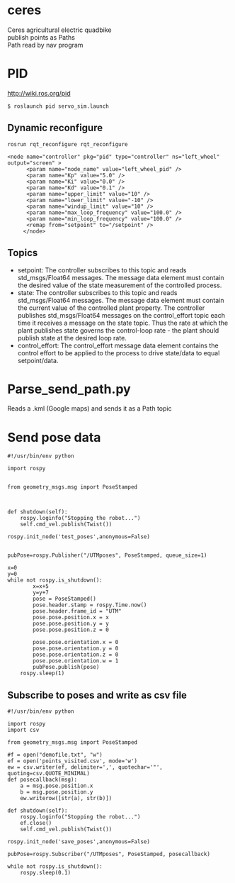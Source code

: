 # ceres
Ceres agricultural electric quadbike <br>
publish points as Paths <br>
Path read by nav program<br>

# PID
http://wiki.ros.org/pid
```
$ roslaunch pid servo_sim.launch
```
## Dynamic reconfigure
```
rosrun rqt_reconfigure rqt_reconfigure
```
```
<node name="controller" pkg="pid" type="controller" ns="left_wheel" output="screen" >
      <param name="node_name" value="left_wheel_pid" />
      <param name="Kp" value="5.0" />
      <param name="Ki" value="0.0" />
      <param name="Kd" value="0.1" />
      <param name="upper_limit" value="10" />
      <param name="lower_limit" value="-10" />
      <param name="windup_limit" value="10" />
      <param name="max_loop_frequency" value="100.0" />
      <param name="min_loop_frequency" value="100.0" />
      <remap from="setpoint" to="/setpoint" />
     </node>
```
## Topics
- setpoint: The controller subscribes to this topic and reads std_msgs/Float64 messages. The message data element must contain the desired value of the state measurement of the controlled process.
- state: The controller subscribes to this topic and reads std_msgs/Float64 messages. The message data element must contain the current value of the controlled plant property. The controller publishes std_msgs/Float64 messages on the control_effort topic each time it receives a message on the state topic. Thus the rate at which the plant publishes state governs the control-loop rate - the plant should publish state at the desired loop rate.
- control_effort: The control_effort message data element contains the control effort to be applied to the process to drive state/data to equal setpoint/data. 

# Parse_send_path.py
Reads a .kml (Google maps) and sends it as a Path topic

# Send pose data
```
#!/usr/bin/env python

import rospy


from geometry_msgs.msg import PoseStamped



def shutdown(self):
	rospy.loginfo("Stopping the robot...")
	self.cmd_vel.publish(Twist())

rospy.init_node('test_poses',anonymous=False)
    
 
pubPose=rospy.Publisher("/UTMposes", PoseStamped, queue_size=1)

x=0
y=0
while not rospy.is_shutdown():
        x=x+5
        y=y+7
        pose = PoseStamped()
        pose.header.stamp = rospy.Time.now()
        pose.header.frame_id = "UTM"
        pose.pose.position.x = x
        pose.pose.position.y = y
        pose.pose.position.z = 0

        pose.pose.orientation.x = 0
        pose.pose.orientation.y = 0
        pose.pose.orientation.z = 0
        pose.pose.orientation.w = 1
        pubPose.publish(pose)
	rospy.sleep(1)

```
## Subscribe to poses and write as csv file
```
#!/usr/bin/env python

import rospy
import csv

from geometry_msgs.msg import PoseStamped

#f = open("demofile.txt", "w")
ef = open('points_visited.csv', mode='w') 
ew = csv.writer(ef, delimiter=',', quotechar='"', quoting=csv.QUOTE_MINIMAL)
def posecallback(msg):
	a = msg.pose.position.x
	b = msg.pose.position.y
	ew.writerow([str(a), str(b)])

def shutdown(self):
	rospy.loginfo("Stopping the robot...")
	ef.close()
	self.cmd_vel.publish(Twist())

rospy.init_node('save_poses',anonymous=False)   
 
pubPose=rospy.Subscriber("/UTMposes", PoseStamped, posecallback)

while not rospy.is_shutdown():   
	rospy.sleep(0.1)
```

